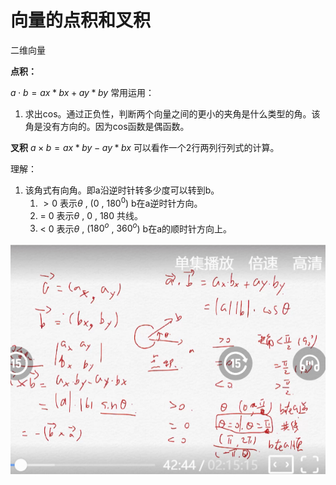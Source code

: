 # 向量的点积和叉积

二维向量

**点积：**

$a\cdot b = ax *bx + ay*by$
常用运用：

1. 求出cos。通过正负性，判断两个向量之间的更小的夹角是什么类型的角。该角是没有方向的。因为cos函数是偶函数。

**叉积**
$a\times b = ax*by - ay*bx$
可以看作一个2行两列行列式的计算。

理解：

1. 该角式有向角。即a沿逆时针转多少度可以转到b。
   1. $>0$ 表示$\theta$ , (0 , $180^0$) b在a逆时针方向。
   2. = 0 表示$\theta$ , 0 , 180 共线。
   3. < 0 表示$\theta$ , ($180^o$ , $360^o$) b在a的顺时针方向上。

![image-20230827224757851](image-20230827224757851.png)

